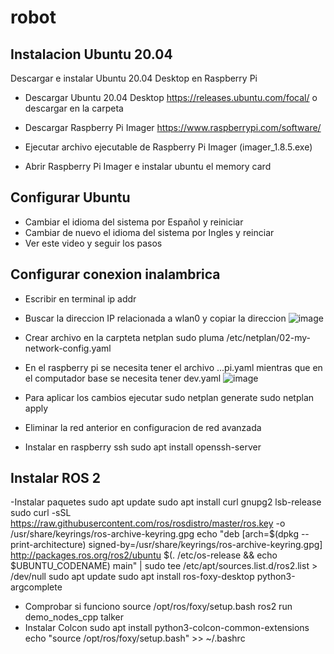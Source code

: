 # robot

## Instalacion Ubuntu 20.04 

Descargar e instalar Ubuntu 20.04 Desktop en Raspberry Pi

- Descargar Ubuntu 20.04 Desktop
https://releases.ubuntu.com/focal/ o descargar en la carpeta

- Descargar Raspberry Pi Imager
https://www.raspberrypi.com/software/

- Ejecutar archivo ejecutable de Raspberry Pi Imager (imager_1.8.5.exe)

- Abrir Raspberry Pi Imager e instalar ubuntu el memory card

## Configurar Ubuntu 

- Cambiar el idioma del sistema por Español y reiniciar
- Cambiar de nuevo el idioma del sistema por Ingles y reinciar
- Ver este video y seguir los pasos

## Configurar conexion inalambrica

- Escribir en terminal
  ip addr

- Buscar la direccion IP relacionada a wlan0 y copiar la direccion
  ![image](https://github.com/sValderas1997/robot/assets/135936397/1b5de343-28bd-43b8-b6ce-25efc9c84bed)

- Crear archivo en la carpteta netplan
  sudo pluma /etc/netplan/02-my-network-config.yaml
- En el raspberry pi se necesita tener el archivo ...pi.yaml mientras que en el computador base se necesita tener dev.yaml 
  ![image](https://github.com/sValderas1997/robot/assets/135936397/8d1cb4d8-c959-47e4-8818-d030a99153cc)
- Para aplicar los cambios ejecutar
  sudo netplan generate
  sudo netplan apply
- Eliminar la red anterior en configuracion de red avanzada
- Instalar en raspberry ssh
  sudo apt install openssh-server
## Instalar ROS 2
-Instalar paquetes
  sudo apt update
  sudo apt install curl gnupg2 lsb-release
  sudo curl -sSL https://raw.githubusercontent.com/ros/rosdistro/master/ros.key -o /usr/share/keyrings/ros-archive-keyring.gpg
  echo "deb [arch=$(dpkg --print-architecture) signed-by=/usr/share/keyrings/ros-archive-keyring.gpg] http://packages.ros.org/ros2/ubuntu $(. /etc/os-release && echo $UBUNTU_CODENAME) main" | sudo tee /etc/apt/sources.list.d/ros2.list > /dev/null
  sudo apt update
  sudo apt install ros-foxy-desktop python3-argcomplete
- Comprobar si funciono
  source /opt/ros/foxy/setup.bash
  ros2 run demo_nodes_cpp talker
- Instalar Colcon
  sudo apt install python3-colcon-common-extensions
  echo "source /opt/ros/foxy/setup.bash" >> ~/.bashrc

